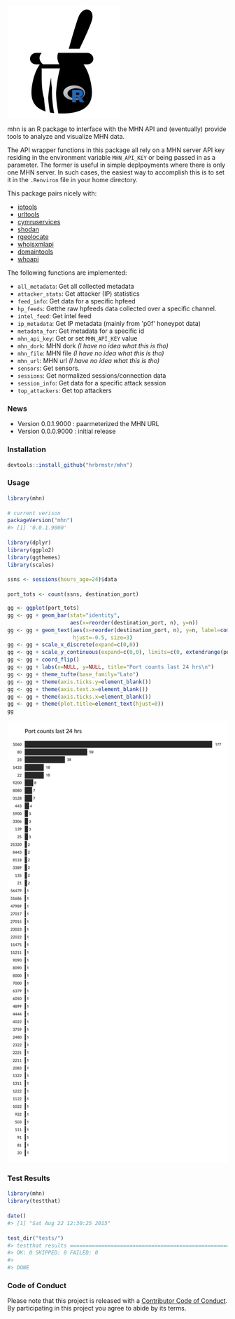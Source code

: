 <!-- README.md is generated from README.Rmd. Please edit that file -->
![](honeypot.png)

mhn is an R package to interface with the MHN API and (eventually) provide tools to analyze and visualize MHN data.

The API wrapper functions in this package all rely on a MHN server API key residing in the environment variable `MHN_API_KEY` or being passed in as a parameter. The former is useful in simple deplpoyments where there is only one MHN server. In such cases, the easiest way to accomplish this is to set it in the `.Renviron` file in your home directory.

This package pairs nicely with:

-   [iptools](https://github.com/hrbrmstr/iptools)
-   [urltools](https://github.com/Ironholds/urltools)
-   [cymruservices](https://github.com/hrbrmstr/cymruservices)
-   [shodan](https://github.com/hrbrmstr/shodan)
-   [rgeolocate](https://github.com/Ironholds/rgeolocate)
-   [whoisxmlapi](https://github.com/hrbrmstr/whoisxmlapi)
-   [domaintools](https://github.com/hrbrmstr/domaintools)
-   [whoapi](https://github.com/Ironholds/whoapi)

The following functions are implemented:

-   `all_metadata`: Get all collected metadata
-   `attacker_stats`: Get attacker (IP) statistics
-   `feed_info`: Get data for a specific hpfeed
-   `hp_feeds`: Getthe raw hpfeeds data collected over a specific channel.
-   `intel_feed`: Get intel feed
-   `ip_metadata`: Get IP metadata (mainly from 'p0f' honeypot data)
-   `metadata_for`: Get metadata for a specific id
-   `mhn_api_key`: Get or set `MHN_API_KEY` value
-   `mhn_dork`: MHN dork *(I have no idea what this is tho)*
-   `mhn_file`: MHN file *(I have no idea what this is tho)*
-   `mhn_url`: MHN url *(I have no idea what this is tho)*
-   `sensors`: Get sensors.
-   `sessions`: Get normalized sessions/connection data
-   `session_info`: Get data for a specific attack session
-   `top_attackers`: Get top attackers

### News

-   Version 0.0.1.9000 : paarmeterized the MHN URL 
-   Version 0.0.0.9000 : initial release

### Installation

``` r
devtools::install_github("hrbrmstr/mhn")
```

### Usage

``` r
library(mhn)

# current verison
packageVersion("mhn")
#> [1] '0.0.1.9000'

library(dplyr)
library(ggplo2)
library(ggthemes)
library(scales)

ssns <- sessions(hours_ago=24)$data

port_tots <- count(ssns, destination_port)
```

``` r
gg <- ggplot(port_tots)
gg <- gg + geom_bar(stat="identity",
                    aes(x=reorder(destination_port, n), y=n))
gg <- gg + geom_text(aes(x=reorder(destination_port, n), y=n, label=comma(n)), 
                     hjust=-0.5, size=3)
gg <- gg + scale_x_discrete(expand=c(0,0))
gg <- gg + scale_y_continuous(expand=c(0,0), limits=c(0, extendrange(port_tots$n)[2]))
gg <- gg + coord_flip()
gg <- gg + labs(x=NULL, y=NULL, title="Port counts last 24 hrs\n")
gg <- gg + theme_tufte(base_family="Lato")
gg <- gg + theme(axis.ticks.y=element_blank())
gg <- gg + theme(axis.text.x=element_blank())
gg <- gg + theme(axis.ticks.x=element_blank())
gg <- gg + theme(plot.title=element_text(hjust=0))
gg
```

<img src="README-ports_g-1.png" title="" alt="" width="672" />

### Test Results

``` r
library(mhn)
library(testthat)

date()
#> [1] "Sat Aug 22 12:30:25 2015"

test_dir("tests/")
#> testthat results ========================================================================================================
#> OK: 0 SKIPPED: 0 FAILED: 0
#> 
#> DONE
```

### Code of Conduct

Please note that this project is released with a [Contributor Code of Conduct](CONDUCT.md). By participating in this project you agree to abide by its terms.
